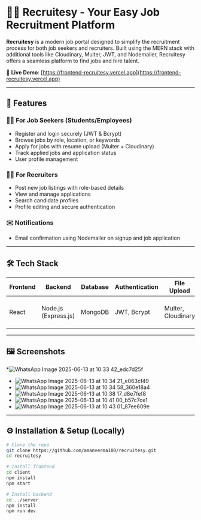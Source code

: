# 🧑‍💼 Recruitesy - Your Easy Job Recruitment Platform

**Recruitesy** is a modern job portal designed to simplify the recruitment process for both job seekers and recruiters. Built using the MERN stack with additional tools like Cloudinary, Multer, JWT, and Nodemailer, Recruitesy offers a seamless platform to find jobs and hire talent.

🔗 **Live Demo**: [https://frontend-recruitesy.vercel.app](https://frontend-recruitesy.vercel.app)

---

## 📌 Features

### 👨‍🎓 For Job Seekers (Students/Employees)
- Register and login securely (JWT & Bcrypt)
- Browse jobs by role, location, or keywords
- Apply for jobs with resume upload (Multer + Cloudinary)
- Track applied jobs and application status
- User profile management

### 🧑‍💼 For Recruiters
- Post new job listings with role-based details
- View and manage applications
- Search candidate profiles
- Profile editing and secure authentication

### ✉️ Notifications
- Email confirmation using Nodemailer on signup and job application

---

## 🛠 Tech Stack

| Frontend | Backend | Database | Authentication | File Upload | Email | Hosting |
|---------|---------|----------|----------------|-------------|-------|---------|
| React   | Node.js (Express.js) | MongoDB | JWT, Bcrypt | Multer, Cloudinary | Nodemailer | Vercel (Frontend), Render/Other (Backend) |

---

## 🖼 Screenshots

*![WhatsApp Image 2025-06-13 at 10 33 42_edc7d25f](https://github.com/user-attachments/assets/6c294447-8913-4570-a5a2-3c2b7fdc4a3f)
* ![WhatsApp Image 2025-06-13 at 10 34 21_e063cf49](https://github.com/user-attachments/assets/ed297b23-7fef-4453-8994-2d982e70c9f5)
* ![WhatsApp Image 2025-06-13 at 10 34 58_360e18a4](https://github.com/user-attachments/assets/a6a84e63-7d08-4274-9a34-2c915c0520f2)
* ![WhatsApp Image 2025-06-13 at 10 38 17_d8e7fef8](https://github.com/user-attachments/assets/64c0a624-6703-45e4-af76-e8e53a700a79)
* ![WhatsApp Image 2025-06-13 at 10 41 00_b57c7ce1](https://github.com/user-attachments/assets/e77b1e59-08eb-42f9-860a-fc7c763fc555)
* ![WhatsApp Image 2025-06-13 at 10 43 01_87ee609e](https://github.com/user-attachments/assets/36b87578-7e4a-4731-bdf2-5c5b8b2db1b7)







---

## ⚙️ Installation & Setup (Locally)

```bash
# Clone the repo
git clone https://github.com/amanverma100/recruitesy.git
cd recruitesy

# Install frontend
cd client
npm install
npm start

# Install backend
cd ../server
npm install
npm run dev
